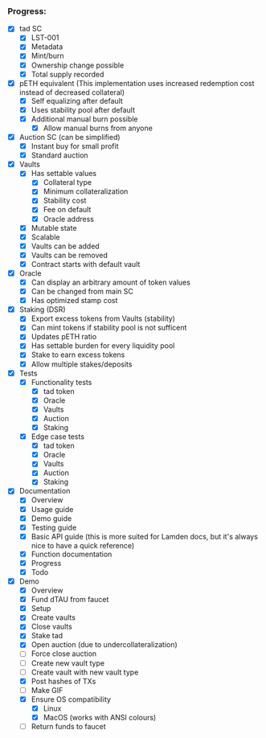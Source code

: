 ### Progress:

- [x] tad SC
   - [x] LST-001
    - [x] Metadata
    - [x] Mint/burn
    - [x] Ownership change possible
    - [x] Total supply recorded

- [x] pETH equivalent (This implementation uses increased redemption cost instead of decreased collateral)
   - [x] Self equalizing after default
    - [x] Uses stability pool after default
    - [x] Additional manual burn possible
       - [x] Allow manual burns from anyone

- [x] Auction SC (can be simplified)
   - [x] Instant buy for small profit
    - [x] Standard auction

- [x] Vaults
   - [x] Has settable values
       - [x] Collateral type
        - [x] Minimum collateralization
        - [x] Stability cost
        - [x] Fee on default
        - [x] Oracle address
    - [x] Mutable state
    - [x] Scalable
    - [x] Vaults can be added
    - [x] Vaults can be removed
    - [x] Contract starts with default vault

- [x] Oracle
   - [x] Can display an arbitrary amount of token values
    - [x] Can be changed from main SC
    - [x] Has optimized stamp cost

- [x] Staking (DSR)
   - [x] Export excess tokens from Vaults (stability)
    - [x] Can mint tokens if stability pool is not sufficent
    - [x] Updates pETH ratio
    - [x] Has settable burden for every liquidity pool
    - [x] Stake to earn excess tokens
    - [x] Allow multiple stakes/deposits

- [x] Tests
    - [x] Functionality tests
      - [x] tad token
      - [x] Oracle
      - [x] Vaults
      - [x] Auction
      - [x] Staking
    - [x] Edge case tests
      - [x] tad token
      - [x] Oracle
      - [x] Vaults
      - [x] Auction
      - [x] Staking

- [x] Documentation
    - [x] Overview
    - [x] Usage guide
    - [x] Demo guide
    - [x] Testing guide
    - [x] Basic API guide (this is more suited for Lamden docs, but it's always nice to have a quick reference)
    - [x] Function documentation
    - [x] Progress
    - [x] Todo

- [x] Demo
   - [x] Overview
   - [x] Fund dTAU from faucet
   - [x] Setup
   - [x] Create vaults
   - [x] Close vaults
   - [x] Stake tad
   - [x] Open auction (due to undercollateralization)
   - [ ] Force close auction
   - [ ] Create new vault type
   - [ ] Create vault with new vault type
   - [x] Post hashes of TXs
   - [ ] Make GIF
   - [x] Ensure OS compatibility
      - [x] Linux
      - [x] MacOS (works with ANSI colours)
   - [ ] Return funds to faucet
